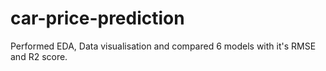 # car-price-prediction

Performed EDA, Data visualisation and compared 6 models with it's RMSE and R2 score.
